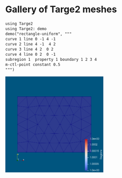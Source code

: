 # Gallery of Targe2 meshes

```
using Targe2 
using Targe2: demo
demo("rectangle-uniform", """
curve 1 line 0 -1 4 -1
curve 2 line 4 -1  4 2 
curve 3 line 4 2  0 2  
curve 4 line 0 2  0 -1
subregion 1  property 1 boundary 1 2 3 4
m-ctl-point constant 0.5
""")
```
<img src=  "rectangle-uniform.png" height=300>
 